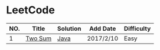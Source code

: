 # LeetCode
|NO.|Title|Solution|Add Date|Difficulty|
|---|-----|--------|--------|----------|
|1|[Two Sum][1]|[Java](src/main/java/OJ001_TwoSum/Solution.java)|2017/2/10|Easy|


[1]:https://leetcode.com/problems/two-sum/